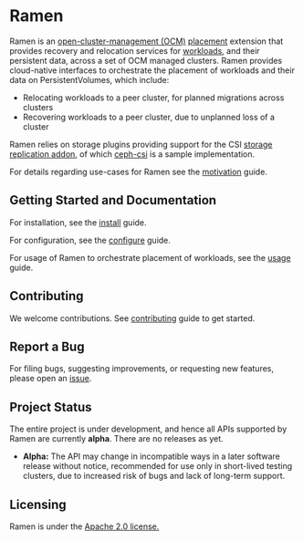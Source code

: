 <!--
SPDX-FileCopyrightText: The RamenDR authors
SPDX-License-Identifier: Apache-2.0
-->

# Ramen

Ramen is an [open-cluster-management (OCM)](https://open-cluster-management.io/concepts/architecture/)
[placement](https://open-cluster-management.io/concepts/placement/) extension
that provides recovery and relocation services for
[workloads](https://kubernetes.io/docs/concepts/workloads/), and their
persistent data, across a set of OCM managed clusters. Ramen provides
cloud-native interfaces to orchestrate the placement of workloads and their
data on PersistentVolumes, which include:

- Relocating workloads to a peer cluster, for planned migrations across clusters
- Recovering workloads to a peer cluster, due to unplanned loss of a cluster

Ramen relies on storage plugins providing support for the CSI
[storage replication addon](https://github.com/csi-addons/volume-replication-operator),
of which [ceph-csi](https://github.com/ceph/ceph-csi/) is a sample implementation.

For details regarding use-cases for Ramen see the [motivation](docs/motivation.md)
guide.

## Getting Started and Documentation

For installation, see the [install](docs/install.md) guide.

For configuration, see the [configure](docs/configure.md) guide.

For usage of Ramen to orchestrate placement of workloads, see the [usage](docs/usage.md)
guide.

## Contributing

We welcome contributions. See [contributing](CONTRIBUTING.md) guide to get
started.

## Report a Bug

For filing bugs, suggesting improvements, or requesting new features, please
open an [issue](https://github.com/ramendr/ramen/issues).

## Project Status

The entire project is under development, and hence all APIs supported by Ramen
are currently **alpha**. There are no releases as yet.

- **Alpha:** The API may change in incompatible ways in a later software
  release without notice, recommended for use only in short-lived testing
  clusters, due to increased risk of bugs and lack of long-term support.

## Licensing

Ramen is under the [Apache 2.0 license.](LICENSES/Apache-2.0.txt)
